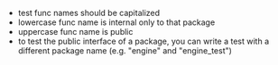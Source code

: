 * test func names should be capitalized
* lowercase func name is internal only to that package
* uppercase func name is public
* to test the public interface of a package, you can write a test with a different package name (e.g. "engine" and "engine_test")
